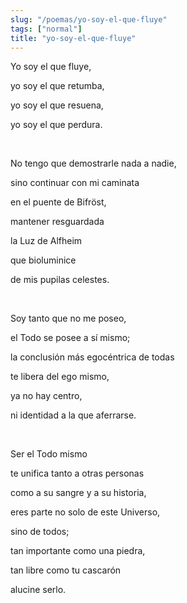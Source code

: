 ```yaml
---
slug: "/poemas/yo-soy-el-que-fluye"
tags: ["normal"]
title: "yo-soy-el-que-fluye"
---
```

Yo soy el que fluye,

yo soy el que retumba,

yo soy el que resuena,

yo soy el que perdura.

&nbsp;

No tengo que demostrarle nada a nadie,

sino continuar con mi caminata

en el puente de Bifröst,

mantener resguardada

la Luz de Alfheim

que bioluminice

de mis pupilas celestes.

&nbsp;

Soy tanto que no me poseo,

el Todo se posee a sí mismo;

la conclusión más egocéntrica de todas

te libera del ego mismo,

ya no hay centro,

ni identidad a la que aferrarse.

&nbsp;

Ser el Todo mismo

te unifica tanto a otras personas

como a su sangre y a su historia,

eres parte no solo de este Universo,

sino de todos;

tan importante como una piedra,

tan libre como tu cascarón

alucine serlo.